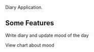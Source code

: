 Diary Application.

## Some Features

Write diary and update mood of the day

View chart about mood

